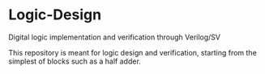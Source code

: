 # Logic-Design
Digital logic implementation and verification through Verilog/SV

This repository is meant for logic design and verification, starting from the simplest of blocks such as a half adder.
